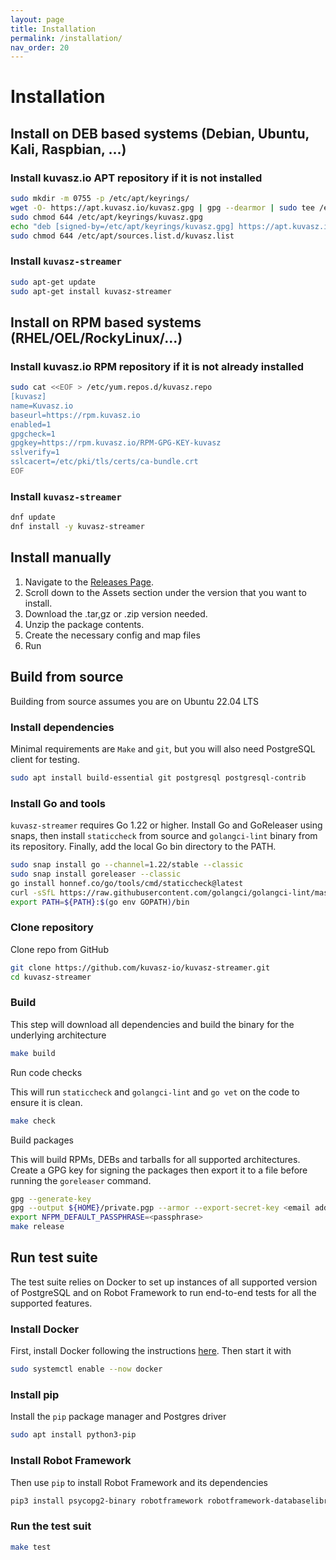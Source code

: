 ```yaml
---
layout: page
title: Installation
permalink: /installation/
nav_order: 20
---
```

# Installation

## Install on DEB based systems (Debian, Ubuntu, Kali, Raspbian, ...)

### Install kuvasz.io APT repository if it is not installed

```bash
sudo mkdir -m 0755 -p /etc/apt/keyrings/
wget -O- https://apt.kuvasz.io/kuvasz.gpg | gpg --dearmor | sudo tee /etc/apt/keyrings/kuvasz.gpg > /dev/null 
sudo chmod 644 /etc/apt/keyrings/kuvasz.gpg
echo "deb [signed-by=/etc/apt/keyrings/kuvasz.gpg] https://apt.kuvasz.io stable main" | sudo tee /etc/apt/sources.list.d/kuvasz.list
sudo chmod 644 /etc/apt/sources.list.d/kuvasz.list
```

### Install `kuvasz-streamer`

```bash
sudo apt-get update
sudo apt-get install kuvasz-streamer
```

## Install on RPM based systems (RHEL/OEL/RockyLinux/...)

### Install kuvasz.io RPM repository if it is not already installed

```bash
sudo cat <<EOF > /etc/yum.repos.d/kuvasz.repo
[kuvasz]
name=Kuvasz.io
baseurl=https://rpm.kuvasz.io
enabled=1
gpgcheck=1
gpgkey=https://rpm.kuvasz.io/RPM-GPG-KEY-kuvasz
sslverify=1
sslcacert=/etc/pki/tls/certs/ca-bundle.crt
EOF
```

### Install `kuvasz-streamer`

```bash
dnf update
dnf install -y kuvasz-streamer
```

## Install manually

1. Navigate to the [Releases Page](https://github.com/kuvasz-io/kuvasz-streamer/releases).
1. Scroll down to the Assets section under the version that you want to install.
1. Download the .tar,gz or .zip version needed.
1. Unzip the package contents.
1. Create the necessary config and map files
1. Run

## Build from source

Building from source assumes you are on Ubuntu 22.04 LTS

### Install dependencies
Minimal requirements are `Make` and `git`, but you will also need PostgreSQL client for testing.

```bash
sudo apt install build-essential git postgresql postgresql-contrib
```
### Install Go and tools

`kuvasz-streamer` requires Go 1.22 or higher. Install Go and GoReleaser using snaps, then install `staticcheck` from source and `golangci-lint` binary from its repository. Finally, add the local Go bin directory to the PATH.

```bash
sudo snap install go --channel=1.22/stable --classic
sudo snap install goreleaser --classic
go install honnef.co/go/tools/cmd/staticcheck@latest
curl -sSfL https://raw.githubusercontent.com/golangci/golangci-lint/master/install.sh | sh -s -- -b $(go env GOPATH)/bin v1.56.2
export PATH=${PATH}:$(go env GOPATH)/bin
```

### Clone repository

Clone repo from GitHub

```bash
git clone https://github.com/kuvasz-io/kuvasz-streamer.git
cd kuvasz-streamer
```

### Build

This step will download all dependencies and build the binary for the underlying architecture

```bash
make build
```

Run code checks

This will run `staticcheck` and `golangci-lint` and `go vet` on the code to ensure it is clean.

```bash
make check
```

Build packages

This will build RPMs, DEBs and tarballs for all supported architectures.
Create a GPG key for signing the packages then export it to a file before running the `goreleaser` command.

```bash
gpg --generate-key
gpg --output ${HOME}/private.pgp --armor --export-secret-key <email address used to create key>
export NFPM_DEFAULT_PASSPHRASE=<passphrase>
make release
```

## Run test suite

The test suite relies on Docker to set up instances of all supported version of PostgreSQL 
and on Robot Framework to run end-to-end tests for all the supported features.

### Install Docker

First, install Docker following the instructions [here](https://docs.docker.com/engine/install/).
Then start it with

```bash
sudo systemctl enable --now docker
```

### Install pip

Install the `pip` package manager and Postgres driver

```bash
sudo apt install python3-pip
```

### Install Robot Framework

Then use `pip` to install Robot Framework and its dependencies

```bash
pip3 install psycopg2-binary robotframework robotframework-databaselibrary
```

### Run the test suit

```bash
make test
```
